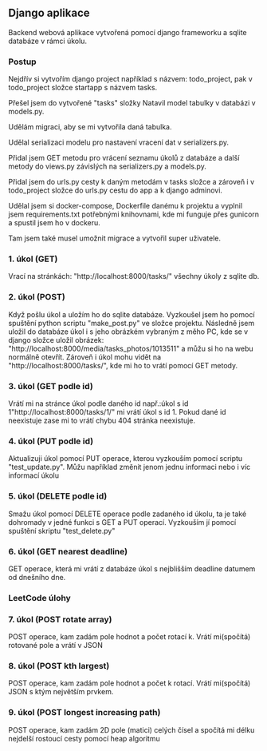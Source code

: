 ## Django aplikace

Backend webová aplikace vytvořená pomocí django frameworku a sqlite databáze v rámci úkolu.

### Postup

Nejdřív si vytvořím django project například s názvem: todo_project, pak v todo_project složce startapp s názvem tasks.

Přešel jsem do vytvořené "tasks" složky Natavil model tabulky v databázi v models.py.

Udělám migraci, aby se mi vytvořila daná tabulka.

Udělal serializaci modelu pro nastavení vracení dat v serializers.py.

Přidal jsem GET metodu pro vrácení seznamu úkolů z databáze a další metody do views.py závislých na serializers.py a models.py.

Přidal jsem do urls.py cesty k daným metodám v tasks složce a zároveň i v todo_project složce do urls.py cestu do app a k django adminovi.

Udělal jsem si docker-compose, Dockerfile danému k projektu a vyplnil jsem requirements.txt potřebnými knihovnami, kde mi funguje přes gunicorn a spustil jsem ho v dockeru.

Tam jsem také musel umožnit migrace a vytvořil super uživatele.



### 1. úkol (GET)
Vrací na stránkách: "http://localhost:8000/tasks/" všechny úkoly z sqlite db.

### 2. úkol (POST)
Když pošlu úkol a uložím ho do sqlite databáze.
Vyzkoušel jsem ho pomocí spuštění python scriptu "make_post.py" ve složce projektu.
Následně jsem uložil do databáze úkol i s jeho obrázkém vybraným z měho PC, kde se v django složce uložil obrázek: "http://localhost:8000/media/tasks_photos/1013511" a můžu si ho na webu normálně otevřít. Zároveň i úkol mohu vidět na "http://localhost:8000/tasks/", kde mi ho to vrátí pomocí GET metody.

### 3. úkol (GET podle id)
Vrátí mi na stránce úkol podle daného id např.:úkol s id 1"http://localhost:8000/tasks/1/" mi vrátí úkol s id 1. Pokud dané id neexistuje zase mi to vrátí chybu 404 stránka neexistuje.

### 4. úkol (PUT podle id)
Aktualizuji úkol pomocí PUT operace, kterou vyzkouším pomocí scriptu "test_update.py". Můžu například změnit jenom jednu informaci nebo i víc informací úkolu

### 5. úkol (DELETE podle id)
Smažu úkol pomocí DELETE operace podle zadaného id úkolu, ta je také dohromady v jedné funkci s GET a PUT operací. Vyzkouším jí pomocí spuštění skriptu "test_delete.py"

### 6. úkol (GET nearest deadline)
GET operace, která mi vrátí z databáze úkol s nejblišším deadline datumem od dnešního dne.

### LeetCode úlohy

### 7. úkol (POST rotate array)
POST operace, kam zadám pole hodnot a počet rotací k. Vrátí mi(spočítá) rotované pole a vrátí v JSON

### 8. úkol (POST kth largest)
POST operace, kam zadám pole hodnot a počet k rotací. Vrátí mi(spočítá) JSON s ktým největším prvkem.

### 9. úkol (POST longest increasing path)
POST operace, kam zadám 2D pole (matici) celých čísel a spočítá mi délku nejdelší rostoucí cesty pomocí heap algoritmu
